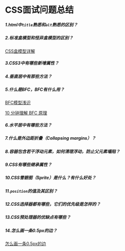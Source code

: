 # CSS面试问题总结

##### 1.html中``title``熟悉和``alt``熟悉的区别？

##### 2.标准盒模型和怪异盒模型的区别？

[CSS盒模型详解](https://juejin.im/post/59ef72f5f265da4320026f76?utm_medium=fe&utm_source=weixinqun)

##### 3.CSS3中有哪些新增属性？

##### 4.垂直居中有那些方法？

##### 5.什么是BFC，BFC有什么用？

[BFC模型浅识](https://juejin.im/post/5a0ab4326fb9a045211e3926)

[10 分钟理解 BFC 原理](https://zhuanlan.zhihu.com/p/25321647)

##### 6.水平居中有哪些方法？

##### 7.什么是外边距折叠（Collapsing margins）？

##### 8.容器包含若干浮动元素，如何清理浮动，防止父元素塌陷？

##### 9.CSS有哪些继承属性？

##### 10.CSS雪碧图（Sprite）是什么？有什么好处？

##### 11.``position``的值及其区别？

##### 12.CSS选择器都有哪些，它们的优先级是怎样的？

##### 13.CSS预处理器的优缺点有哪些？

##### 14.怎么画一条0.5px的边？

[怎么画一条0.5px的边](https://juejin.im/post/5ab65f40f265da2384408a95)